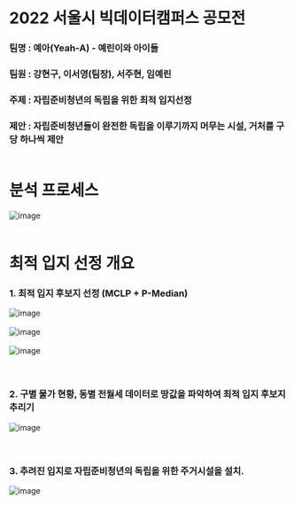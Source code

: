 # 2022 서울시 빅데이터캠퍼스 공모전

### 팀명 : 예아(Yeah-A) - 예린이와 아이들
### 팀원 : 강현구, 이서영(팀장), 서주현, 임예린
### 주제 : 자립준비청년의 독립을 위한 최적 입지선정
### 제안 : 자립준비청년들이 완전한 독립을 이루기까지 머무는 시설, 거처를 구당 하나씩 제안 <br><br>

# 분석 프로세스

![image](https://user-images.githubusercontent.com/88364648/203003161-5586f176-96d3-4267-b310-1729c28bc734.png) <br><br>

# 최적 입지 선정 개요

### 1. 최적 입지 후보지 선정 (MCLP + P-Median)
![image](https://user-images.githubusercontent.com/88364648/203006436-73c17c4d-3a77-439f-b09f-d1e3b5b26068.png) <br><br>
![image](https://user-images.githubusercontent.com/88364648/203006580-91212306-037b-4b8c-b06d-26ee2527493e.png) <br><br>
![image](https://user-images.githubusercontent.com/88364648/203006777-d38f017c-6e6d-4716-be2d-27c854f25e11.png) <br><br><br>

### 2. 구별 물가 현황, 동별 전월세 데이터로 땅값을 파악하여 최적 입지 후보지 추리기
![image](https://user-images.githubusercontent.com/88364648/203006860-3c7dbc51-8b91-4c4b-a2c8-b090c2c74254.png) <br><br><br>

### 3. 추려진 입지로 자립준비청년의 독립을 위한 주거시설을 설치.
![image](https://user-images.githubusercontent.com/88364648/203007092-25b86060-71e0-4511-aca5-6221cd154ead.png)
